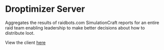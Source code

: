 # Droptimizer Server

Aggregates the results of raidbots.com SimulationCraft reports for an entire raid team enabling leadership to make better decisions about how to distribute loot.

View the client [here](https://github.com/tim-ings/DroptimizerClient)
